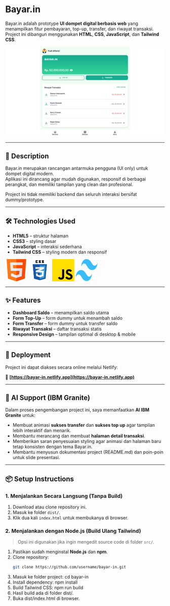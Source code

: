 # Bayar.in

Bayar.in adalah prototype **UI dompet digital berbasis web** yang menampilkan fitur pembayaran, top-up, transfer, dan riwayat transaksi. Project ini dibangun menggunakan **HTML**, **CSS**, **JavaScript**, dan **Tailwind CSS**.

![Bayar.in Preview](dist/assets/images/Dashboard.png)

---

## 📌 Description
Bayar.in merupakan rancangan antarmuka pengguna (UI only) untuk dompet digital modern.  
Aplikasi ini dirancang agar mudah digunakan, responsif di berbagai perangkat, dan memiliki tampilan yang clean dan profesional.

Project ini tidak memiliki backend dan seluruh interaksi bersifat dummy/prototype.

---

## 🛠 Technologies Used
- **HTML5** – struktur halaman
- **CSS3** – styling dasar
- **JavaScript** – interaksi sederhana
- **Tailwind CSS** – styling modern dan responsif
<p align="left">
  <img src="dist/assets/images/html.png" alt="HTML5" width="70" height="70"/>
  <img src="dist/assets/images/css3.png" alt="CSS3" width="70" height="70"/>
  <img src="dist/assets/images/js.png" alt="JavaScript" width="70" height="70"/>
  <img src="dist/assets/images/tailwindcss-mark.d52e9897.svg" alt="Tailwind CSS" width="70" height="70"/>
</p>

---

## ✨ Features
- **Dashboard Saldo** – menampilkan saldo utama
- **Form Top-Up** – form dummy untuk menambah saldo
- **Form Transfer** – form dummy untuk transfer saldo
- **Riwayat Transaksi** – daftar transaksi statis
- **Responsive Design** – tampilan optimal di desktop & mobile

---

## 🚀 Deployment
Project ini dapat diakses secara online melalui Netlify:

🔗 **[https://bayar-in.netlify.app](https://bayar-in.netlify.app)**

---

## 🧠 AI Support (IBM Granite)
Dalam proses pengembangan project ini, saya memanfaatkan **AI IBM Granite** untuk:
- Membuat animasi **sukses transfer** dan **sukses top up** agar tampilan lebih interaktif dan menarik.
- Membantu merancang dan membuat **halaman detail transaksi**.
- Memberikan saran penyesuaian styling agar animasi dan halaman baru tetap konsisten dengan tema Bayar.in.
- Membantu menyusun dokumentasi project (README.md) dan poin-poin untuk slide presentasi.

---

## 📦 Setup Instructions

### **1. Menjalankan Secara Langsung (Tanpa Build)**
1. Download atau clone repository ini.
2. Masuk ke folder `dist/`.
3. Klik dua kali `index.html` untuk membukanya di browser.

### **2. Menjalankan dengan Node.js (Build Ulang Tailwind)**
> Opsi ini digunakan jika ingin mengedit source code di folder `src/`.

1. Pastikan sudah menginstal **Node.js** dan **npm**.
2. Clone repository:
   ```bash
   git clone https://github.com/username/bayar-in.git
3. Masuk ke folder project: cd bayar-in
4. Install dependency: npm install
5. Build Tailwind CSS: npm run build
6. Hasil build ada di folder dist/.
7. Buka dist/index.html di browser.
